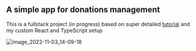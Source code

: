 ## A simple app for donations management 
This is a fullstack project (in progress) based on super detailed [tutorial](https://letscode.blog/category/gin-golang-and-react-web-app-guide/) and my custom React and TypeScript setup

![image_2022-11-03_14-09-18](https://user-images.githubusercontent.com/47771726/199696951-fa942f59-0f48-49ab-a136-0f2e13252754.png)
